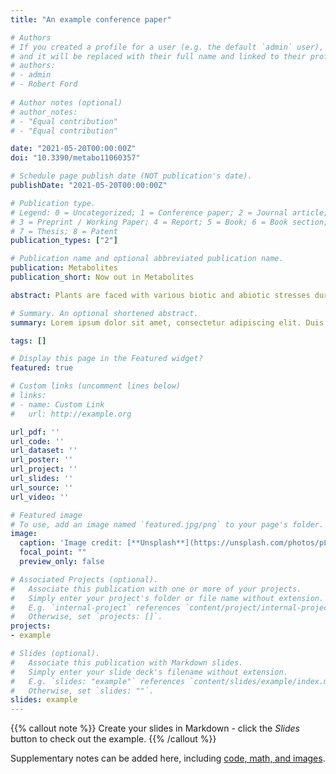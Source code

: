 ```yaml
---
title: "An example conference paper"

# Authors
# If you created a profile for a user (e.g. the default `admin` user), write the username (folder name) here 
# and it will be replaced with their full name and linked to their profile.
# authors:
# - admin
# - Robert Ford
 
# Author notes (optional)
# author_notes:
# - "Equal contribution"
# - "Equal contribution"

date: "2021-05-20T00:00:00Z"
doi: "10.3390/metabo11060357"

# Schedule page publish date (NOT publication's date).
publishDate: "2021-05-20T00:00:00Z"

# Publication type.
# Legend: 0 = Uncategorized; 1 = Conference paper; 2 = Journal article;
# 3 = Preprint / Working Paper; 4 = Report; 5 = Book; 6 = Book section;
# 7 = Thesis; 8 = Patent
publication_types: ["2"]

# Publication name and optional abbreviated publication name.
publication: Metabolites
publication_short: Now out in Metabolites

abstract: Plants are faced with various biotic and abiotic stresses during their life cycle. To withstand these stresses, plants have evolved adaptive strategies including the production of a wide array of primary and secondary metabolites. Some of these metabolites can have direct defensive effects, while others act as chemical cues attracting beneficial (micro)organisms for protection. Similar to aboveground plant tissues, plant roots also appear to have evolved “a cry for help” response upon exposure to stress, leading to the recruitment of beneficial microorganisms to help minimize the damage caused by the stress. Furthermore, emerging evidence indicates that microbial recruitment to the plant roots is, at least in part, mediated by quantitative and/or qualitative changes in root exudate composition. Both volatile and water-soluble compounds have been implicated as important signals for the recruitment and activation of beneficial root-associated microbes. Here we provide an overview of our current understanding of belowground chemical communication, particularly how stressed plants shape its protective root microbiome.

# Summary. An optional shortened abstract.
summary: Lorem ipsum dolor sit amet, consectetur adipiscing elit. Duis posuere tellus ac convallis placerat. Proin tincidunt magna sed ex sollicitudin condimentum.

tags: []

# Display this page in the Featured widget?
featured: true

# Custom links (uncomment lines below)
# links:
# - name: Custom Link
#   url: http://example.org

url_pdf: ''
url_code: ''
url_dataset: ''
url_poster: ''
url_project: ''
url_slides: ''
url_source: ''
url_video: ''

# Featured image
# To use, add an image named `featured.jpg/png` to your page's folder. 
image:
  caption: 'Image credit: [**Unsplash**](https://unsplash.com/photos/pLCdAaMFLTE)'
  focal_point: ""
  preview_only: false

# Associated Projects (optional).
#   Associate this publication with one or more of your projects.
#   Simply enter your project's folder or file name without extension.
#   E.g. `internal-project` references `content/project/internal-project/index.md`.
#   Otherwise, set `projects: []`.
projects:
- example

# Slides (optional).
#   Associate this publication with Markdown slides.
#   Simply enter your slide deck's filename without extension.
#   E.g. `slides: "example"` references `content/slides/example/index.md`.
#   Otherwise, set `slides: ""`.
slides: example
---
```


{{% callout note %}}
Create your slides in Markdown - click the *Slides* button to check out the example.
{{% /callout %}}

Supplementary notes can be added here, including [code, math, and images](https://wowchemy.com/docs/writing-markdown-latex/).
